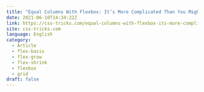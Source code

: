 ```yaml
---
title: "Equal Columns With Flexbox: It’s More Complicated Than You Might Think"
date: 2021-06-10T14:34:22Z
link: https://css-tricks.com/equal-columns-with-flexbox-its-more-complicated-than-you-might-think/?utm_medium=RSS&utm_source=news.12bit.vn
site: css-tricks.com
language: English
category:
  - Article
  - flex-basis
  - flex-grow
  - flex-shrink
  - flexbox
  - grid
draft: false
---
```

